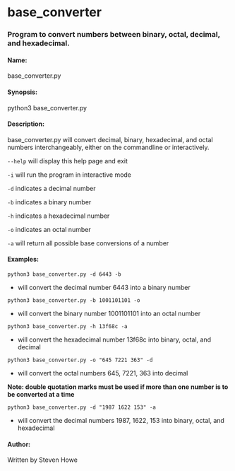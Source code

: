 # base_converter
### Program to convert numbers between binary, octal, decimal, and hexadecimal.

#### Name:
base_converter.py

#### Synopsis:
python3 base_converter.py 

#### Description:
base_converter.py will convert decimal, binary, hexadecimal, and octal numbers
interchangeably, either on the commandline or interactively.

`--help`
    will display this help page and exit

`-i`
    will run the program in interactive mode

`-d`
    indicates a decimal number

`-b`
    indicates a binary number

`-h`
    indicates a hexadecimal number

`-o`
    indicates an octal number

`-a`
    will return all possible base conversions of a number

#### Examples:

`python3 base_converter.py -d 6443 -b`

- will convert the decimal number 6443 into a binary number

`python3 base_converter.py -b 1001101101 -o`

- will convert the binary number 1001101101 into an octal number

`python3 base_converter.py -h 13f68c -a`

- will convert the hexadecimal number 13f68c into binary, octal, and decimal

`python3 base_converter.py -o "645 7221 363" -d`

- will convert the octal numbers 645, 7221, 363 into decimal

**Note: double quotation marks must be used if more than one number
      is to be converted at a time**

`python3 base_converter.py -d "1987 1622 153" -a`

- will convert the decimal numbers 1987, 1622, 153 into binary, octal,
and hexadecimal 

#### Author:
Written by Steven Howe

